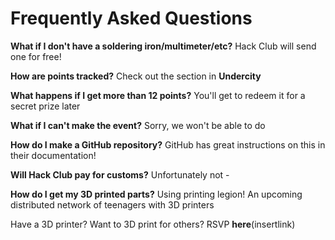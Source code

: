 # Frequently Asked Questions

**What if I don't have a soldering iron/multimeter/etc?**
Hack Club will send one for free!

**How are points tracked?**
Check out the section in **Undercity**

**What happens if I get more than 12 points?**
You'll get to redeem it for a secret prize later

**What if I can't make the event?**
Sorry, we won't be able to do

**How do I make a GitHub repository?**
GitHub has great instructions on this in their documentation!

**Will Hack Club pay for customs?**
Unfortunately not -

**How do I get my 3D printed parts?**
Using printing legion! An upcoming distributed network of teenagers with 3D printers

Have a 3D printer? Want to 3D print for others? RSVP **here**(insertlink)